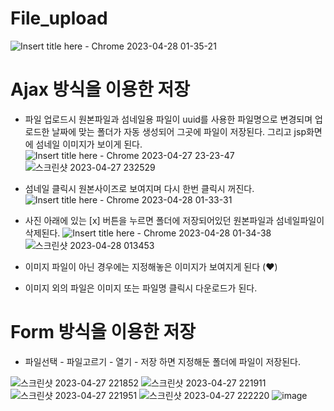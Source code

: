 # File_upload



![Insert title here - Chrome 2023-04-28 01-35-21](https://user-images.githubusercontent.com/110965244/234932590-d193a41e-95ea-4dc2-a5cf-64a5f3f89d46.gif)

# Ajax 방식을 이용한 저장
- 파일 업로드시 원본파일과 섬네일용 파일이 uuid를 사용한 파일명으로 변경되며 업로드한 날짜에 맞는 폴더가 자동 생성되어 그곳에 파일이 저장된다.
  그리고 jsp화면에 섬네일 이미지가 보이게 된다.
![Insert title here - Chrome 2023-04-27 23-23-47](https://user-images.githubusercontent.com/110965244/234932586-accc8f00-dabd-4888-9ae8-49724b6cd434.gif)
![스크린샷 2023-04-27 232529](https://user-images.githubusercontent.com/110965244/234932967-cbc9d026-be1b-49c6-a02f-8db3a3d39a58.png)


- 섬네일 클릭시 원본사이즈로 보여지며 다시 한번 클릭시 꺼진다.
![Insert title here - Chrome 2023-04-28 01-33-31](https://user-images.githubusercontent.com/110965244/234932580-fb7750f8-0809-439e-844d-24c381f672de.gif)
- 사진 아래에 있는 [x] 버튼을 누르면 폴더에 저장되어있던 원본파일과 섬네일파일이 삭제된다.
![Insert title here - Chrome 2023-04-28 01-34-38](https://user-images.githubusercontent.com/110965244/234932572-222d5c64-4bba-46ff-a789-24e74a1657f1.gif)
![스크린샷 2023-04-28 013453](https://user-images.githubusercontent.com/110965244/234932993-0d5b2d08-53ec-455f-bb70-b2c86f3b9576.png)

- 이미지 파일이 아닌 경우에는 지정해놓은 이미지가 보여지게 된다 (❤️)

- 이미지 외의 파일은 이미지 또는 파일명 클릭시 다운로드가 된다. 

# Form 방식을 이용한 저장 
- 파일선택 - 파일고르기 - 열기 - 저장 하면 지정해둔 폴더에 파일이 저장된다.

![스크린샷 2023-04-27 221852](https://user-images.githubusercontent.com/110965244/234874601-be4bf297-47c4-4775-841b-09f3885ae7c9.png)
![스크린샷 2023-04-27 221911](https://user-images.githubusercontent.com/110965244/234874593-1618e80b-61c9-4f41-b3c7-5a89796cbb68.png)
![스크린샷 2023-04-27 221951](https://user-images.githubusercontent.com/110965244/234874585-da723ab1-2ed3-4792-a186-9e8bdd5bb194.png)
![스크린샷 2023-04-27 222220](https://user-images.githubusercontent.com/110965244/234932692-db709b57-61b9-4b30-931b-f5cfe1a3a881.png)
![image](https://user-images.githubusercontent.com/110965244/234875069-46dad8e4-3e95-4427-ab7d-1ab47a1839c5.png)

